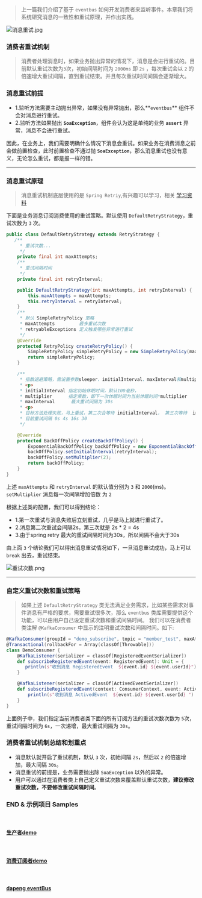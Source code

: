 > 上一篇我们介绍了基于 `eventbus` 如何开发消费者来监听事件。本章我们将系统研究消息的一致性和重试原理，并作出实践。

![消息重试.jpg](https://upload-images.jianshu.io/upload_images/6393906-32f1e87f0275561a.jpg?imageMogr2/auto-orient/strip%7CimageView2/2/w/1240)

### 消费者重试机制

> 消费者处理消息时，如果业务抛出异常的情况下，消息是会进行重试的。目前默认重试次数为`3`次，初始间隔时间为 `2000ms` 即 `2s` ，每次重试会以 `2` 的倍速增大重试间隔，直到重试结束。并且每次重试时间间隔会逐渐增大。

### 消息重试前提

- 1.监听方法需要主动抛出异常，如果没有异常抛出，那么**`eventbus`** 组件不会对消息进行重试。
- 2.监听方法如果抛出 **`SoaException`**，组件会认为这是单纯的业务 **`assert`** 异常，消息不会进行重试。

因此，在业务上，我们需要明确什么情况下消息会重试。如果业务在消费消息之前会做前置检查，此时前置检查不通过抛 **`SoaException`**，那么消息重试也没有意义，无论怎么重试，都是报一样的错。

---

### 消息重试原理

> 消息重试机制底层使用的是 `Spring Retriy`,有兴趣可以学习，相关 [学习资料](https://blog.csdn.net/u011116672/article/details/77823867)

下面是业务消息订阅消费使用的重试策略。默认使用 `DefaultRetryStrategy`，重试次数为 `3` 次。

```java
public class DefaultRetryStrategy extends RetryStrategy {
   /**
     * 重试次数...
     */
    private final int maxAttempts;
    /**
     * 重试间隔时间
     */
    private final int retryInterval;

    public DefaultRetryStrategy(int maxAttempts, int retryInterval) {
        this.maxAttempts = maxAttempts;
        this.retryInterval = retryInterval;
    }
    /**
     * 默认 SimpleRetryPolicy 策略
     * maxAttempts         最多重试次数
     * retryableExceptions 定义触发哪些异常进行重试
     */
    @Override
    protected RetryPolicy createRetryPolicy() {
        SimpleRetryPolicy simpleRetryPolicy = new SimpleRetryPolicy(maxAttempts, Collections.singletonMap(Exception.class, true));
        return simpleRetryPolicy;
    }

    /**
     * 指数退避策略，需设置参数sleeper、initialInterval、maxInterval和multiplier，
     * <p>
     * initialInterval 指定初始休眠时间，默认100毫秒，
     * multiplier      指定乘数，即下一次休眠时间为当前休眠时间*multiplier
     * maxInterval      最大重试间隔为 30s
     * <p>
     * 目标方法处理失败，马上重试，第二次会等待 initialInterval， 第三次等待  initialInterval * multiplier
     * 目前重试间隔 0s 4s 16s 30
     */

    @Override
    protected BackOffPolicy createBackOffPolicy() {
        ExponentialBackOffPolicy backOffPolicy = new ExponentialBackOffPolicy();
        backOffPolicy.setInitialInterval(retryInterval);
        backOffPolicy.setMultiplier(2);
        return backOffPolicy;
    }
}
```

上述 `maxAttempts` 和 `retryInterval` 的默认值分别为 `3` 和 `2000`(ms)。
`setMultiplier` 消息每一次间隔增加倍数 为 `2`

根据上述类的配置，我们可以得到结论：

- 1.第一次重试与消息失败后立刻重试，几乎是马上就进行重试了。
- 2.消息第二次重试会间隔2s，第三次就是 2s \* 2 = 4s
- 3.由于spring retry 最大的重试间隔时间为30s，所以间隔不会大于30s

由上面 `3` 个结论我们可以得出消息重试情况如下，一旦消息重试成功，马上可以`break` 出去，重试结束。

![重试次数.png](https://upload-images.jianshu.io/upload_images/6393906-8e65f34177b4f38d.png?imageMogr2/auto-orient/strip%7CimageView2/2/w/1240)

---

### 自定义重试次数和重试策略

> 如果上述 `DefaultRetryStrategy` 类无法满足业务需求，比如某些需求对事件消息有严格的要求，需要重试很多次，那么 `eventbus` 类库需要提供这个功能，可以由用户自己设定重试次数和重试间隔时间。
> 我们可以在消费者类注解 `@KafkaConsumer` 中显示的注明重试次数和间隔时间。如下:

```scala
@KafkaConsumer(groupId = "demo_subscribe", topic = "member_test", maxAttempts = 5, retryInterval = 6000)
@Transactional(rollbackFor = Array(classOf[Throwable]))
class DemoConsumer {
    @KafkaListener(serializer = classOf[RegisteredEventSerializer])
    def subscribeRegisteredEvent(event: RegisteredEvent): Unit = {
       println(s"收到消息 RegisteredEvent  ${event.id} ${event.userId}")
    }

    @KafkaListener(serializer = classOf[ActivedEventSerializer])
    def subscribeRegisteredEvent(context: ConsumerContext, event: ActivedEvent): Unit = {
        println(s"收到消息 ActivedEvent  ${event.id} ${event.userId} ")
    }
}
```

上面例子中，我们指定当前消费者类下面的所有订阅方法的重试次数次数为 `5`次，重试间隔时间为 `6s`，一次递增，最大重试间隔为 `30s`。

### 消费者重试机制总结和划重点

- 消息默认就开启了重试机制，默认 `3` 次，初始间隔 `2s`，然后以 `2` 的倍速增加，最大间隔 `30s`。
- 消息重试的前提是，业务需要抛出除 `SoaException` 以外的异常。
- 用户可以通过在消费者类上自己定义重试次数来覆盖默认重试次数，**建议修改重试次数，不要修改重试间隔时间**。

### END & 示例项目 Samples

<br/>

#### [生产者demo](https://github.com/leihuazhe/producer-demo)

<br/>

#### [消费订阅者demo](https://github.com/leihuazhe/consumer-demo)

<br/>

#### [dapeng eventBus](https://github.com/dapeng-soa/dapeng-event-bus)
